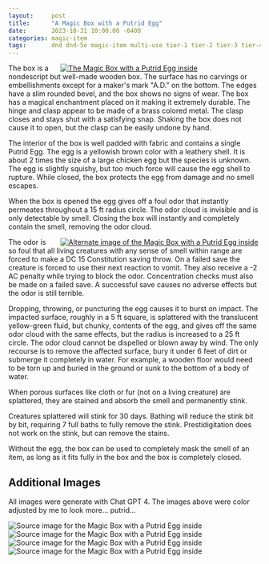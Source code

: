 ```yaml
---
layout:     post
title:      "A Magic Box with a Putrid Egg"
date:       2023-10-31 10:00:00 -0400
categories: magic-item
tags:       dnd dnd-5e magic-item multi-use tier-1 tier-2 tier-3 tier-4
---
```


<style>
    .image-left {
        display: block;
        float: left;
        width: 400px;
        padding-right: 20px
    }

    .image-right {
        display: block;
        float: right;
        width: 400px;
        padding-left: 20px
    }
</style>

<a href="/assets/magic-box-with-putrid-egg/box-01.png" class="image-right">
    <img src="/assets/magic-box-with-putrid-egg/box-01.png" alt="The Magic Box with a Putrid Egg inside" />
</a>

The box is a nondescript but well-made wooden box. The surface has no carvings or embellishments except for a maker's mark "A.D." on the bottom.  The edges have a slim rounded bevel, and the box shows no signs of wear. The box has a magical enchantment placed on it making it extremely durable.  The hinge and clasp appear to be made of a brass colored metal. The clasp closes and stays shut with a satisfying snap. Shaking the box does not cause it to open, but the clasp can be easily undone by hand.

The interior of the box is well padded with fabric and contains a single Putrid Egg. The egg is a yellowish brown color with a leathery shell. It is about 2 times the size of a large chicken egg but the species is unknown. The egg is slightly squishy, but too much force will cause the egg shell to rupture. While closed, the box protects the egg from damage and no smell escapes.

When the box is opened the egg gives off a foul odor that instantly permeates throughout a 15 ft radius circle. The odor cloud is invisible and is only detectable by smell. Closing the box will instantly and completely contain the smell, removing the odor cloud.

<a href="/assets/magic-box-with-putrid-egg/box-02.png" class="image-right">
    <img src="/assets/magic-box-with-putrid-egg/box-02.png" alt="Alternate image of the Magic Box with a Putrid Egg inside" />
</a>

The odor is so foul that all living creatures with any sense of smell within range are forced to make a DC 15 Constitution saving throw. On a failed save the creature is forced to use their next reaction to vomit. They also receive a -2 AC penalty while trying to block the odor. Concentration checks must also be made on a failed save. A successful save causes no adverse effects but the odor is still terrible.

Dropping, throwing, or puncturing the egg causes it to burst on impact. The impacted surface, roughly in a 5 ft square, is splattered with the translucent yellow-green fluid, but chunky, contents of the egg, and gives off the same odor cloud with the same effects, but the radius is increased to a 25 ft circle. The odor cloud cannot be dispelled or blown away by wind. The only recourse is to remove the affected surface, bury it under 6 feet of dirt or submerge it completely in water. For example, a wooden floor would need to be torn up and buried in the ground or sunk to the bottom of a body of water.

When porous surfaces like cloth or fur (not on a living creature) are splattered, they are stained and absorb the smell and permanently stink.

Creatures splattered will stink for 30 days. Bathing will reduce the stink bit by bit, requiring 7 full baths to fully remove the stink. Prestidigitation does not work on the stink, but can remove the stains.

Without the egg, the box can be used to completely mask the smell of an item, as long as it fits fully in the box and the box is completely closed.

## Additional Images

All images were generate with Chat GPT 4. The images above were color adjusted by me to look more... putrid...

![Source image for the Magic Box with a Putrid Egg inside](/assets/magic-box-with-putrid-egg/box-source-01.png)
![Source image for the Magic Box with a Putrid Egg inside](/assets/magic-box-with-putrid-egg/box-source-02.png)
![Source image for the Magic Box with a Putrid Egg inside](/assets/magic-box-with-putrid-egg/box-source-03.png)
![Source image for the Magic Box with a Putrid Egg inside](/assets/magic-box-with-putrid-egg/box-source-04.png)